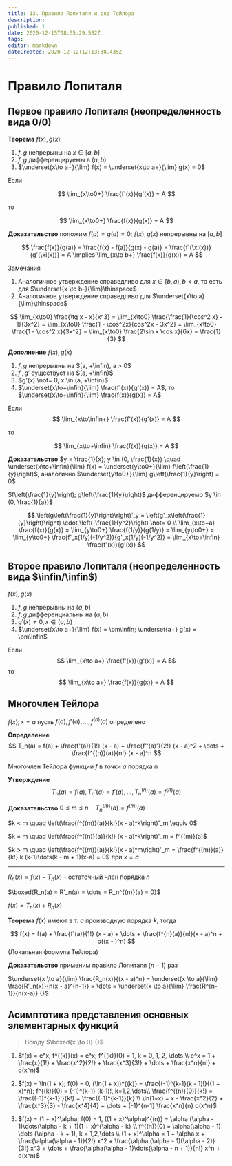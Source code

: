 ```yaml
---
title: 13. Правила Лопиталя и ряд Тейлора
description: 
published: 1
date: 2020-12-15T08:55:29.582Z
tags: 
editor: markdown
dateCreated: 2020-12-12T12:13:38.435Z
---
```


# Правило Лопиталя

## Первое правило Лопиталя (неопределенность вида 0/0)
**Теорема** $f(x), g(x)$
1. $f, g$ непрерыны на $x \in [a, b]$
2. $f, g$ дифференцируемы в $(a, b)$
3. $\underset{x\to a+}{\lim} f(x) = \underset{x\to a+}{\lim} g(x) = 0$

Если 

$$
\lim_{x\to0+} \frac{f'(x)}{g'(x)} = A
$$

то 

$$
\lim_{x\to0+} \frac{f(x)}{g(x)} = A
$$

**Доказательство** положим $f(a) = g(a) = 0$; $f(x), g(x)$ непрерывны на $[a, b]$

$$
\frac{f(x)}{g(a)} = \frac{f(x) - f(a)}{g(x) - g(a)} = \frac{f'(\xi(x))}{g'(\xi(x))} = A \implies \lim_{x\to b+} \frac{f(x)}{g(x)} = A
$$

Замечания

1. Аналогичное утверждение справедливо для $x \in [b, a), b < a$, то есть для $\underset{x \to b-}{\lim}\thinspace$
2. Аналогичное утверждение справедливо для $\underset{x\to a}{\lim}\thinspace$

$$
\lim_{x\to0} \frac{\tg x - x}{x^3} = \lim_{x\to0} \frac{\frac{1}{\cos^2 x} - 1}{3x^2} = \lim_{x\to0} \frac{1 - \cos^2x}{cos^2x - 3x^2} = \lim_{x\to0} \frac{1 - \cos^2 x}{3x^2} = \lim_{x\to0} \frac{2\sin x \cos x}{6x} = \frac{1}{3}
$$

**Дополнение** $f(x), g(x)$

1. $f, g$ непрерывны на $[a, +\infin), a > 0$
2. $f', g'$ существует на $(a, +\infin)$
3. $g'(x) \not= 0, x \in (a, +\infin)$
4. $\underset{x\to+\infin}{\lim} \frac{f'(x)}{g'(x)} = A$, то $\underset{x\to+\infin}{\lim} \frac{f(x)}{g(x)} = A$

Если
$$
\lim_{x\to\infin+} \frac{f'(x)}{g'(x)} = A
$$

то

$$
\lim_{x\to+\infin} \frac{f(x)}{g(x)} = A
$$

**Доказательство** $y = \frac{1}{x}; y \in (0, \frac{1}{x}) \quad \underset{x\to+\infin}{\lim} f(x) = \underset{y\to0+}{\lim} f\left(\frac{1}{y}\right)$, аналогично $\underset{y\to0+}{\lim} g\left(\frac{1}{y}\right) = 0$

$f\left(\frac{1}{y}\right); g\left(\frac{1}{y}\right)$ дифференцируемо $y \in (0, \frac{1}{a})$

$$
\left(g\left(\frac{1}{y}\right)\right)'_y = \left(g'_x\left(\frac{1}{y}\right)\right) \cdot \left(-\frac{1}{y^2}\right) \not= 0 \\
\lim_{x\to+a} \frac{f(x)}{g(x)} = \lim_{y\to0+} \frac{f(1/y)}{g(1/y)} = \lim_{y\to0+} = \lim_{y\to0+} \frac{f'_x(1/y)(-1/y^2)}{g'_x(1/y)(-1/y^2)} = \lim_{x\to+\infin} \frac{f'(x)}{g'(x)}
$$

## Второе правило Лопиталя (неопределенность вида $\infin/\infin$)

$f(x), g(x)$
1. $f, g$ непрерывны на $(a, b]$
2. $f, g$ дифференциальны на $(a, b)$
3. $g'(x) \not=0, x \in (a, b)$
4. $\underset{x\to a+}{\lim} f(x) = \pm\infin; \underset{a+} g(x) = \pm\infin$

Если
$$
\lim_{x\to a+} \frac{f'(x)}{g'(x)} = A
$$
то
$$
\lim_{x\to a+} \frac{f(x)}{g(x)} = A
$$

## Многочлен Тейлора

$f(x); x = a$ пусть $f(a), f'(a), \dots, f^{(n)}(a)$ определено

**Определение**
$$
T_n(a) = f(a) + \frac{f'(a)}{1!} (x - a) + \frac{f''(a)'}{2!} (x - a)^2 + \dots + \frac{f^{(n)}(a)}{n!} (x - a)^n
$$

Многочлен Тейлора функции $f$ в точки $a$ порядка $n$

**Утверждение**
$$
T_n(a) = f(a), T_n'(a) = f'(a), \dots, T_n^{(n)}(a) = f^{(n)}(a)
$$

**Доказательство** $0 \le m \le n \quad T_n^{(m)}(a) = f^{(m)}(a)$

$k < m \quad \left(\frac{f^{(m)}(a)}{k!}(x - a)^k\right)'_m \equiv 0$

$k = m \quad \left(\frac{f^{(n)}(a)}{k!} (x - a)^k\right)'_m = f^{(m)}(a)$

$k > m \quad \left(\frac{f^{(m)}(a)}{k!}(x - a)^m\right)'_m = \frac{f^{(m)}(a)}{k!} k (k-1)\dots(k - m + 1)(x-a) = 0$ при $x = a$

---

$R_n(x) = f(x) - T_n(x)$ - остаточный член порядка $n$

$\boxed{R_n(a) = R'_n(a) = \dots = R_n^{(n)}(a) = 0}$

$f(x) = T_n(x) + R_n(x)$

**Теорема** $f(x)$ имеют в т. $a$ производную порядка $k$, тогда

$$
f(x) = f(a) + \frac{f'(a)}{1!} (x - a) + \dots + \frac{f^{n}(a)}{n!}(x - a)^n + o((x - )^n)
$$
(Локальная формула Тейлора)

**Доказательство** применим правило Лопиталя $(n - 1)$ раз

$\underset{x \to a}{\lim} \frac{R_n(x)}{(x - a)^n} = \underset{x \to a}{\lim} \frac{R'_n(x)}{n(x - a)^{n-1}} = \dots = \underset{x \to a}{\lim} \frac{R^{n-1}}{n(x-a)} {}$

## Асимптотика представления основных элементарных функций

> Всюду $\boxed{x \to 0} {}$

1. $f(x) = e^x, f^{(k)}(x) = e^x; f^{(k)}(0) = 1, k = 0, 1, 2, \dots \\
e^x = 1 + \frac{x}{1!} + \frac{x^2}{2!} + \frac{x^3}{3!} + \dots + \frac{x^n}{n!} + o(x^n)$

2. $f(x) = \ln(1 + x); f(0) = 0, (\ln(1 + x))^{(k)} = \frac{(-1)^{k-1}(k - 1)!}{(1 + x)^n}; f^{(k)}(0) = (-1)^{k-1} (k-1)!, k=1,2,\dots\\
\frac{f^{(n)}(0)}{k!} = \frac{(-1)^{k-1}!}{k!} = \frac{(-1)^{k-1}}{k} \\
\ln(1+x) = x - \frac{x^2}{2} + \frac{x^3}{3} - \frac{x^4}{4} + \dots + (-1)^{n-1} \frac{x^n}{n} o(x^n)$

3. $f(x) = (1 + x)^\alpha; f(0) = 1, ((1 + x)^\alpha)^{(n)} = \alpha (\alpha - 1)\dots(\alpha - k + 1)(1 + x)^{\alpha - k} \\
f^{(n)}(0) = \alpha(\alpha - 1) \dots (\alpha - k + 1), k = 1,2,\dots \\
(1 + x)^\alpha = 1 + \alpha x + \frac{\alpha(\alpha - 1)}{2!} x^2 + \frac{\alpha (\alpha - 1)(\alpha - 2)}{3!} x^3 + \dots + \frac{\alpha(\alpha - 1)\dots(\alpha - n + 1)}{n!} x^n + o(x^n)$

